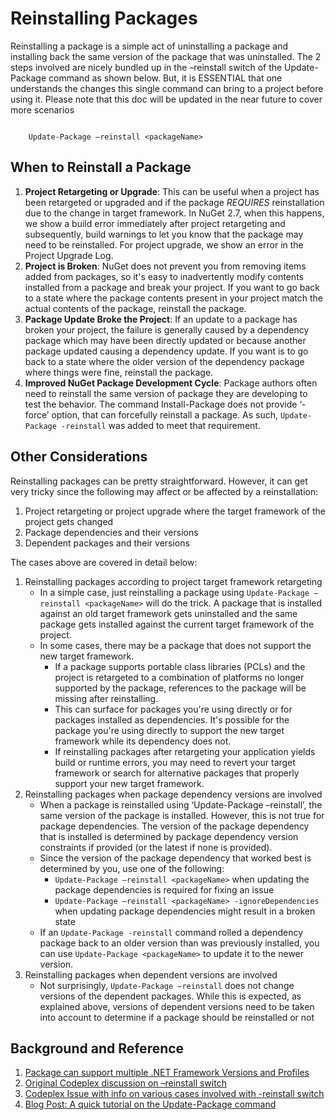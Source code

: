 # Reinstalling Packages

Reinstalling a package is a simple act of uninstalling a package and installing back the same version of the package that was uninstalled. The 2 steps involved are nicely bundled up in the –reinstall switch of the Update-Package command as shown below. But, it is ESSENTIAL that one understands the changes this single command can bring to a project before using it. Please note that this doc will be updated in the near future to cover more scenarios

<code class="bash hljs">
	Update-Package –reinstall &lt;packageName>
</code>
	
## When to Reinstall a Package

1. **Project Retargeting or Upgrade**: This can be useful when a project has been retargeted or upgraded and if the package *REQUIRES* reinstallation due to the change in target framework. In NuGet 2.7, when this happens, we show a build error immediately after project retargeting and subsequently, build warnings to let you know that the package may need to be reinstalled. For project upgrade, we show an error in the Project Upgrade Log.
1. **Project is Broken**: NuGet does not prevent you from removing items added from packages, so it's easy to inadvertently modify contents installed from a package and break your project. If you want to go back to a state where the package contents present in your project match the actual contents of the package, reinstall the package.
1. **Package Update Broke the Project**: If an update to a package has broken your project, the failure is generally caused by a dependency package which may have been directly updated or because another package updated causing a dependency update. If you want is to go back to a state where the older version of the dependency package where things were fine, reinstall the package.
1. **Improved NuGet Package Development Cycle**: Package authors often need to reinstall the same version of package they are developing to test the behavior. The command Install-Package does not provide ‘-force’ option, that can forcefully reinstall a package. As such, `Update-Package -reinstall` was added to meet that requirement.

## Other Considerations

Reinstalling packages can be pretty straightforward. However, it can get very tricky since the following may affect or be affected by a reinstallation:

1. Project retargeting or project upgrade where the target framework of the project gets changed
2. Package dependencies and their versions
3. Dependent packages and their versions

The cases above are covered in detail below:

1. Reinstalling packages according to project target framework retargeting
	* In a simple case, just reinstalling a package using `Update-Package –reinstall <packageName>`
	will do the trick. A package that is installed against an old target framework gets uninstalled and the same package gets installed against the current target framework of the project.
	* In some cases, there may be a package that does not support the new target framework.
		- If a package supports portable class libraries (PCLs) and the project is retargeted to a combination of platforms no longer supported by the package, references to the package will be missing after reinstalling. 
		- This can surface for packages you're using directly or for packages installed as dependencies. It's possible for the package you're using directly to support the new target framework while its dependency does not.
		- If reinstalling packages after retargeting your application yields build or runtime errors, you may need to revert your target framework or search for alternative packages that properly support your new target framework.
2. Reinstalling packages when package dependency versions are involved
	* When a package is reinstalled using ‘Update-Package –reinstall’, the same version of the package is installed. However, this is not true for package dependencies. The version of the package dependency that is installed is determined by package dependency version constraints if provided (or the latest if none is provided).
	* Since the version of the package dependency that worked best is determined by you, use one of the following:
		- `Update-Package –reinstall <packageName>` when updating the package dependencies is required for fixing an issue
		- `Update-Package –reinstall <packageName> -ignoreDependencies` when updating package dependencies might result in a broken state
	* If an `Update-Package -reinstall` command rolled a dependency package back to an older version than was previously installed, you can use `Update-Package <packageName>` to update it to the newer version.
3. Reinstalling packages when dependent versions are involved
	- Not surprisingly, `Update-Package –reinstall` does not change versions of the dependent packages. While this is expected, as explained above, versions of dependent versions need to be taken into account to determine if a package should be reinstalled or not

## Background and Reference

1.	[Package can support multiple .NET Framework Versions and Profiles](https://docs.nuget.org/Create/Enforced-Package-Conventions)
2.	[Original Codeplex discussion on –reinstall switch](https://nuget.codeplex.com/discussions/256212)
3.	[Codeplex Issue with info on various cases involved with -reinstall switch](http://nuget.codeplex.com/workitem/1779)
4.	[Blog Post: A quick tutorial on the Update-Package command](http://blog.nuget.org/20121231/a-quick-tutorial-on-update-package-command.html)
